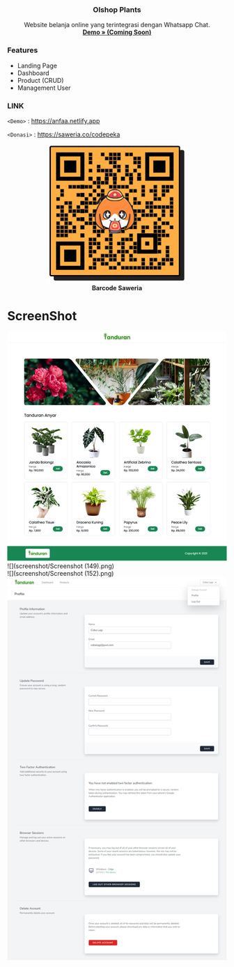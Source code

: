 
<h3 align="center">Olshop Plants</h3>
<p align="center">
	Website belanja online yang terintegrasi dengan Whatsapp Chat.
	<br>
  <a href="https://github.com/codepeka/olshop_plants"><strong> Demo » (Coming Soon)</strong></a>
</p>

### Features

- Landing Page
- Dashboard
- Product (CRUD)
- Management User


### LINK 

`<Demo>` : <https://anfaa.netlify.app> 

`<Donasi>` : <https://saweria.co/codepeka> 
<br>
<p align="center">
  <img src="screenshot/saweria.png" alt="Barcode Saweria"> <br>
  <strong>Barcode Saweria</strong> 
</p>


# ScreenShot

![](screenshot/tanduran.png) <br>
![](screenshot/Screenshot (149).png) <br>
![](screenshot/Screenshot (152).png) <br>
![](screenshot/profile.png) 
